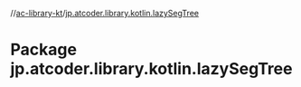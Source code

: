 //[ac-library-kt](index.md)/[jp.atcoder.library.kotlin.lazySegTree](jp.atcoder.library.kotlin.lazySegTree.md)



# Package jp.atcoder.library.kotlin.lazySegTree  

